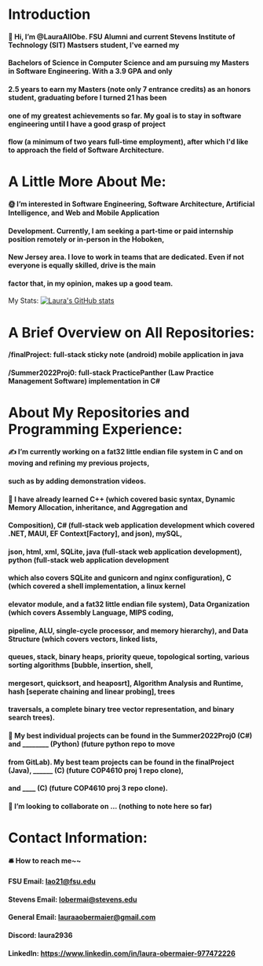 # Introduction
####    🫡 Hi, I’m @LauraAllObe. FSU Alumni and current Stevens Institute of Technology (SIT) Mastsers student, I've earned my 
####    Bachelors of Science in Computer Science and am pursuing my Masters in Software Engineering. With a 3.9 GPA and only 
####    2.5 years to earn my Masters (note only 7 entrance credits) as an honors student, graduating before I turned 21 has been
####    one of my greatest achievements so far. My goal is to stay in software engineering until I have a good grasp of project 
####    flow (a minimum of two years full-time employment), after which I'd like to approach the field of Software Architecture.
    
# A Little More About Me:
####    🌞 I’m interested in Software Engineering, Software Architecture, Artificial Intelligence, and Web and Mobile Application
####    Development. Currently, I am seeking a part-time or paid internship position remotely or in-person in the Hoboken, 
####    New Jersey area. I love to work in teams that are dedicated. Even if not everyone is equally skilled, drive is the main 
####    factor that, in my opinion, makes up a good team.

My Stats:
[![Laura's GitHub stats](https://github-readme-stats.vercel.app/api?username=LauraAllObe&theme=rose)](https://github.com/anuraghazra/github-readme-stats)

# A Brief Overview on All Repositories:
####    /finalProject: full-stack sticky note (android) mobile application in java
####    /Summer2022Proj0: full-stack PracticePanther (Law Practice Management Software) implementation in C#
    
# About My Repositories and Programming Experience:
####    ✍️ I’m currently working on a fat32 little endian file system in C and on moving and refining my previous projects, 
####    such as by adding demonstration videos.
    
####    📒 I have already learned C++ (which covered basic syntax, Dynamic Memory Allocation, inheritance, and Aggregation and 
####    Composition), C# (full-stack web application development which covered .NET, MAUI, EF Context[Factory], and json), mySQL, 
####    json, html, xml, SQLite, java (full-stack web application development), python (full-stack web application development 
####    which also covers SQLite and gunicorn and nginx configuration), C (which covered a shell implementation, a linux kernel 
####    elevator module, and a fat32 little endian file system), Data Organization (which covers Assembly Language, MIPS coding, 
####    pipeline, ALU, single-cycle processor, and memory hierarchy), and Data Structure (which covers vectors, linked lists, 
####    queues, stack, binary heaps, priority queue, topological sorting, various sorting algorithms [bubble, insertion, shell, 
####    mergesort, quicksort, and heaposrt], Algorithm Analysis and Runtime, hash [seperate chaining and linear probing], trees 
####    traversals, a complete binary tree vector representation, and binary search trees).
    
####    📜 My best individual projects can be found in the Summer2022Proj0 (C#) and ________ (Python) (future python repo to move 
####    from GitLab). My best team projects can be found in the finalProject (Java), ______ (C) (future COP4610 proj 1 repo clone), 
####    and ____ (C) (future COP4610 proj 3 repo clone).
    
####    🤝 I’m looking to collaborate on ... (nothing to note here so far)
    
# Contact Information:
####    🛎️ How to reach me~~
####    FSU Email: lao21@fsu.edu
####    Stevens Email: lobermai@stevens.edu
####    General Email: lauraaobermaier@gmail.com
####    Discord: laura2936
####    LinkedIn: https://www.linkedin.com/in/laura-obermaier-977472226

